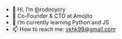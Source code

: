 - 👋 Hi, I’m @rodnoycry
- 🍹 Co-Founder & CTO at Amojito
- 🌱 I’m currently learning Python and JS
- 📫 How to reach me: vkhk99@gmail.com
